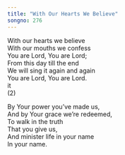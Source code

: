 ```yaml
---
title: "With Our Hearts We Believe"
songno: 276  
---
```

With our hearts we believe  
With our mouths we confess  
You are Lord, You are Lord;  
From this day till the end  
We will sing it again and again  
You are Lord, You are Lord.  
it  
(2)  
  
By Your power you’ve made us,  
And by Your grace we’re redeemed,  
To walk in the truth  
That you give us,  
And minister life in your name  
In your name.  
